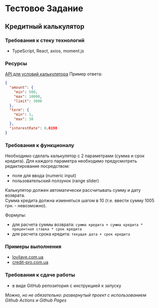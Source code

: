 # Тестовое Задание
## Кредитный калькулятор

### Требования к стеку технологий
- TypeScript, React, axios, moment.js

### Ресурсы
[API для условий калькулятора](https://api.test.l-l.cloud/v2/conditions)
Пример ответа:
```json
{
  "amount": {
    "min": 500,
    "max": 10000,
    "limit": 3000
  },
  "term": {
    "min": 1,
    "max": 30
  },
  "interestRate": 0.0198
}
```

### Требования к функционалу
Необходимо сделать калькулятор с 2 параметрами (сумма и срок кредита).
Для каждого параметра необходимо предусмотреть редактирование посредством:
- поле для ввода (numeric input)
- пользовательский ползунок (range slider)
  
Калькулятор должен автоматически рассчитывать сумму и дату возврата.  
Сумма кредита должна изменяться шагом в 10 (т.е. ввести сумму 1005 грн. - невозможно).
 
Формулы:
- для расчета суммы возврата: `сумма кредита + сумма кредита * процентная ставка * срок кредита`
- для расчета срока кредита: `текущая дата + срок кредита`


### Примеры выполнения
- [lovilave.com.ua](https://lovilave.com.ua/)
- [credit-pro.com.ua](https://credit-pro.com.ua/)


### Требования к сдаче работы
- в виде GitHub репозитория с инструкцией к запуску

*Можно, но не обязательно: развернутый проект с использованием Github Actions и Github Pages*
